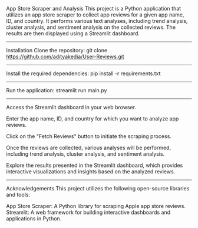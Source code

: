 App Store Scraper and Analysis
This project is a Python application that utilizes an app store scraper to collect app reviews for a given app name, ID, and country. It performs various text analyses, including trend analysis, cluster analysis, and sentiment analysis on the collected reviews. The results are then displayed using a Streamlit dashboard.

____
Installation
Clone the repository:
git clone https://github.com/adityakedia/User-Reviews.git

____
Install the required dependencies:
pip install -r requirements.txt

____
Run the application:
streamlit run main.py

____
Access the Streamlit dashboard in your web browser.

Enter the app name, ID, and country for which you want to analyze app reviews.

Click on the "Fetch Reviews" button to initiate the scraping process.

Once the reviews are collected, various analyses will be performed, including trend analysis, cluster analysis, and sentiment analysis.

Explore the results presented in the Streamlit dashboard, which provides interactive visualizations and insights based on the analyzed reviews.

____
Acknowledgements
This project utilizes the following open-source libraries and tools:

App Store Scraper: A Python library for scraping Apple app store reviews.
Streamlit: A web framework for building interactive dashboards and applications in Python.
